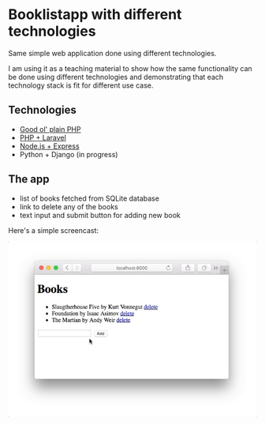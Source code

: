 # Booklistapp with different technologies

Same simple web application done using different technologies.

I am using it as a teaching material to show how the same functionality can be
done using different technologies and demonstrating that each technology stack
is fit for different use case.

## Technologies

* [Good ol' plain PHP](php-plain)
* [PHP + Laravel](php-laravel)
* [Node.js + Express](nodejs-express)
* Python + Django (in progress)

## The app

* list of books fetched from SQLite database
* link to delete any of the books
* text input and submit button for adding new book

Here's a simple screencast:

![Booklistapp demo](booklistapp.gif)
